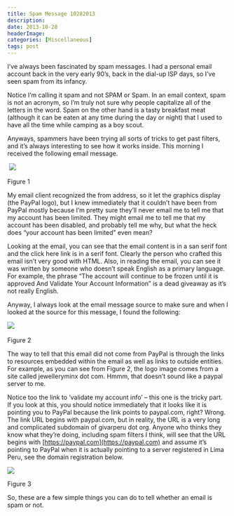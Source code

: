 ```yaml
---
title: Spam Message 10282013
description: 
date: 2013-10-28
headerImage: 
categories: [Miscellaneous]
tags: post
---
```


I’ve always been fascinated by spam messages. I had a personal email account back in the very early 90’s, back in the dial-up ISP days, so I’ve seen spam from its infancy.

Notice I’m calling it spam and not SPAM or Spam. In an email context, spam is not an acronym, so I’m truly not sure why people capitalize all of the letters in the word. Spam on the other hand is a tasty breakfast meat (although it can be eaten at any time during the day or night) that I used to have all the time while camping as a boy scout.

Anyways, spammers have been trying all sorts of tricks to get past filters, and it’s always interesting to see how it works inside. This morning I received the following email message.

 ![](images/stories/2013/spam-1-10-28-2013_640.png)

Figure 1

My email client recognized the from address, so it let the graphics display (the PayPal logo), but I knew immediately that it couldn’t have been from PayPal mostly because I’m pretty sure they’ll never email me to tell me that my account has been limited. They might email me to tell me that my account has been disabled, and probably tell me why, but what the heck does “your account has been limited” even mean?

Looking at the email, you can see that the email content is in a san serif font and the click here link is in a serif font. Clearly the person who crafted this email isn’t very good with HTML. Also, in reading the email, you can see it was written by someone who doesn’t speak English as a primary language.  For example, the phrase “The account will continue to be frozen until it is approved And Validate Your Account Information” is a dead giveaway as it’s not really English.

Anyway, I always look at the email message source to make sure and when I looked at the source for this message, I found the following:

![](images/stories/2013/spam-2-10-28-2013_640.png) 

Figure 2

The way to tell that this email did not come from PayPal is through the links to resources embedded within the email as well as links to outside entities. For example, as you can see from Figure 2, the logo image comes from a site called jewelleryminx dot com. Hmmm, that doesn’t sound like a paypal server to me.

Notice too the link to ‘validate my account info’ – this one is the tricky part. If you look at this, you should notice immediately that it looks like it is pointing you to PayPal because the link points to paypal.com, right? Wrong. The link URL begins with paypal.com, but in reality, the URL is a very long and complicated subdomain of givarperu dot org. Anyone who thinks they know what they’re doing, including spam filters I think, will see that the URL begins with [https://paypal.com](https://paypal.com) and assume it’s pointing to PayPal when it is actually pointing to a server registered in Lima Peru, see the domain registration below.

![](images/stories/2013/spam-3-10-28-2013.png)

Figure 3

So, these are a few simple things you can do to tell whether an email is spam or not.